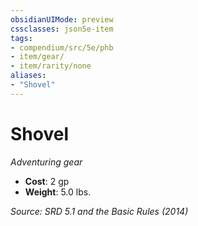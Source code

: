 ```yaml
---
obsidianUIMode: preview
cssclasses: json5e-item
tags:
- compendium/src/5e/phb
- item/gear/
- item/rarity/none
aliases: 
- "Shovel"
---
```

# Shovel
*Adventuring gear*  

- **Cost**: 2 gp
- **Weight**: 5.0 lbs.

*Source: SRD 5.1 and the Basic Rules (2014)*